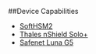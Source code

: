 ##Device Capabilities

- [SoftHSM2](capabilities/SoftHSM2.md)
- [Thales nShield Solo+](capabilities/ThalesNShieldSoloPlus.md)
- [Safenet Luna G5](/capabilities/SoftHSM2.md)

